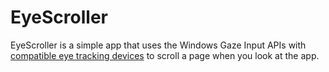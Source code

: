 # EyeScroller

EyeScroller is a simple app that uses the Windows Gaze Input APIs with 
[compatible eye tracking devices](https://support.microsoft.com/en-us/help/4043921) to scroll a page when you look at the app.
